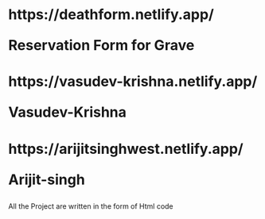 <h1>https://deathform.netlify.app/ <p>Reservation Form for Grave  </p></h1>
<h1>https://vasudev-krishna.netlify.app/<p>Vasudev-Krishna</p></h1>
<h1>https://arijitsinghwest.netlify.app/<p>Arijit-singh</p></h1>
<p> All the Project are written in the form of Html code</p>


